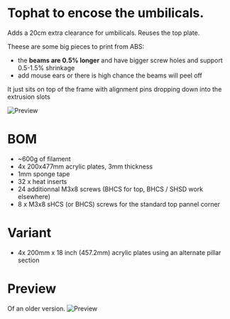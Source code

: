 # Tophat to encose the umbilicals.

Adds a 20cm extra clearance for umbilicals. Reuses the top plate.

Theese are some big pieces to print from ABS:

- the **beams are 0.5% longer** and have bigger screw holes and support 0.5-1.5% shrinkage
- add mouse ears or there is high chance the beams will peel off

It just sits on top of the frame with alignment pins dropping down into the extrusion slots

![Preview](/images/Tophat-Cad.png)

# BOM

* ~600g of filament
* 4x 200x477mm acrylic plates, 3mm thickness
* 1mm sponge tape
* 32 x heat inserts
* 24 additionnal M3x8 screws (BHCS for top, BHCS / SHSD work elsewhere)
* 8 x M3x8 sHCS (or BHCS) screws for the standard top pannel corner

# Variant 
* 4x 200mm x 18 inch (457.2mm) acrylic plates using an alternate pillar section

# Preview

Of an older version.
![Preview](/images/Tophat.jpg)
